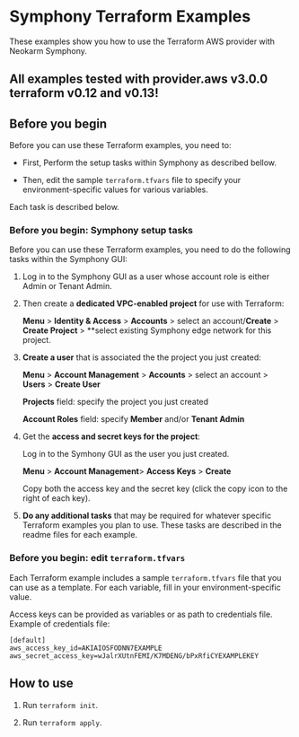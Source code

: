 # Symphony Terraform Examples

These examples show you how to use the Terraform AWS provider with Neokarm Symphony.

## All examples tested with provider.aws v3.0.0 terraform v0.12 and v0.13!
## Before you begin

Before you can use these Terraform examples, you need to:

* First, Perform the setup tasks within Symphony as described bellow.

* Then, edit the sample `terraform.tfvars` file to specify your environment-specific values for various variables.

Each task is described below.


### Before you begin: Symphony setup tasks

Before you can use these Terraform examples, you need to do the following tasks within the Symphony GUI:

1. Log in to the Symphony GUI as a user whose account role is either Admin or Tenant Admin.

2. Then create a **dedicated VPC-enabled project** for use with Terraform:

    **Menu** > **Identity & Access** > **Accounts** > select an account/**Create**  > **Create Project** > **select existing Symphony edge network for this project.

   
3. **Create a user** that is associated the the project you just created:

    **Menu** > **Account Management** > **Accounts** > select an account > **Users** > **Create User**
    
    **Projects** field: specify the project you just created
    
    **Account Roles** field: specify **Member** and/or **Tenant Admin**
    
        
4. Get the **access and secret keys for the project**:

    Log in to the Symhony GUI as the user you just created.
    
    **Menu** > **Account Management**> **Access Keys** > **Create**
    
    Copy both the access key and the secret key (click the copy icon to the right of each key).
    

5. **Do any additional tasks** that may be required for whatever specific Terraform examples you plan to use. These tasks are described in the readme files for each example. 

### Before you begin: edit `terraform.tfvars`

Each Terraform example includes a sample `terraform.tfvars` file that you can use as a template. For each variable, fill in your environment-specific value.

Access keys can be provided as variables or as path to credentials file.
Example of credentials file:
```
[default]
aws_access_key_id=AKIAIOSFODNN7EXAMPLE
aws_secret_access_key=wJalrXUtnFEMI/K7MDENG/bPxRfiCYEXAMPLEKEY
```
## How to use

1. Run `terraform init`.

2. Run `terraform apply`.
